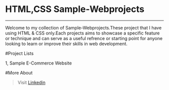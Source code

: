 # HTML,CSS Sample-Webprojects
----
Welcome to my collection of Sample-Webprojects.These project that I have using HTML & CSS only.Each projects aims to showcase a specific feature or technique and can serve as a useful refrence or starting point for anyone looking to learn or improve their skills in web development.

#Project Lists

1, Sample E-Commerce Website

#More About

   > Visit <a href="https://www.linkedin.com/in/jana-n-9a3b2925a">Linkedin</a>
